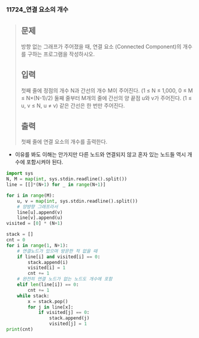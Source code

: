 ### 11724_연결 요소의 개수

> ## 문제
>
> 방향 없는 그래프가 주어졌을 때, 연결 요소 (Connected Component)의 개수를 구하는 프로그램을 작성하시오.
>
> ## 입력
>
> 첫째 줄에 정점의 개수 N과 간선의 개수 M이 주어진다. (1 ≤ N ≤ 1,000, 0 ≤ M ≤ N×(N-1)/2) 둘째 줄부터 M개의 줄에 간선의 양 끝점 u와 v가 주어진다. (1 ≤ u, v ≤ N, u ≠ v) 같은 간선은 한 번만 주어진다.
>
> ## 출력
>
> 첫째 줄에 연결 요소의 개수를 출력한다.



- 이유를 봐도 이해는 안가지만 다른 노드와 연결되지 않고 혼자 있는 노드들 역시 개수에 포함시켜야 된다.

```python
import sys
N, M = map(int, sys.stdin.readline().split())
line = [[]*(N+1) for _ in range(N+1)]

for i in range(M):
    u, v = map(int, sys.stdin.readline().split())
    # 양뱡향 그래프라서
    line[u].append(v)
    line[v].append(u)
visited = [0] * (N+1)

stack = []
cnt = 0
for i in range(1, N+1):
    # 연결노드가 있으며 방문한 적 없을 때
    if line[i] and visited[i] == 0:
        stack.append(i)
        visited[i] = 1
        cnt += 1
    # 완전히 연결 노드가 없는 노드도 개수에 포함
    elif len(line[i]) == 0:
        cnt += 1
    while stack:
        x = stack.pop()
        for j in line[x]:
            if visited[j] == 0:
                stack.append(j)
                visited[j] = 1
print(cnt)
```


